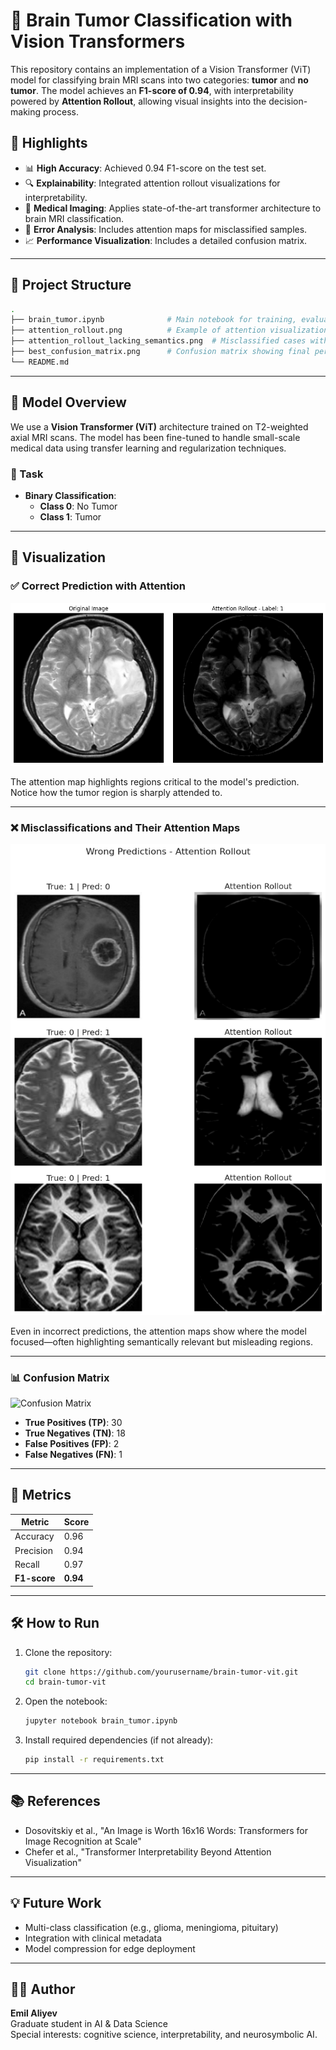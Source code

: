 
# 🧠 Brain Tumor Classification with Vision Transformers

This repository contains an implementation of a Vision Transformer (ViT) model for classifying brain MRI scans into two categories: **tumor** and **no tumor**. The model achieves an **F1-score of 0.94**, with interpretability powered by **Attention Rollout**, allowing visual insights into the decision-making process.

## 🚀 Highlights

- 📊 **High Accuracy**: Achieved 0.94 F1-score on the test set.
- 🔍 **Explainability**: Integrated attention rollout visualizations for interpretability.
- 🧠 **Medical Imaging**: Applies state-of-the-art transformer architecture to brain MRI classification.
- 🔬 **Error Analysis**: Includes attention maps for misclassified samples.
- 📈 **Performance Visualization**: Includes a detailed confusion matrix.

---

## 📁 Project Structure

```bash
.
├── brain_tumor.ipynb              # Main notebook for training, evaluation, and visualization
├── attention_rollout.png          # Example of attention visualization for correct prediction
├── attention_rollout_lacking_semantics.png  # Misclassified cases with attention maps
├── best_confusion_matrix.png      # Confusion matrix showing final performance
└── README.md
```

---

## 🧠 Model Overview

We use a **Vision Transformer (ViT)** architecture trained on T2-weighted axial MRI scans. The model has been fine-tuned to handle small-scale medical data using transfer learning and regularization techniques.

### 📌 Task

- **Binary Classification**:
  - **Class 0**: No Tumor
  - **Class 1**: Tumor

---

## 📸 Visualization

### ✅ Correct Prediction with Attention
![Attention Rollout](./attention_rollout.png)

The attention map highlights regions critical to the model's prediction. Notice how the tumor region is sharply attended to.

---

### ❌ Misclassifications and Their Attention Maps
![Wrong Predictions](./attention_rollout_lacking_semantics.png)

Even in incorrect predictions, the attention maps show where the model focused—often highlighting semantically relevant but misleading regions.

---

### 📊 Confusion Matrix
![Confusion Matrix](./best_confusion_matrix.png)

- **True Positives (TP)**: 30
- **True Negatives (TN)**: 18
- **False Positives (FP)**: 2
- **False Negatives (FN)**: 1

---

## 🧪 Metrics

| Metric       | Score  |
|--------------|--------|
| Accuracy     | 0.96   |
| Precision    | 0.94   |
| Recall       | 0.97   |
| **F1-score** | **0.94** |

---

## 🛠️ How to Run

1. Clone the repository:
   ```bash
   git clone https://github.com/yourusername/brain-tumor-vit.git
   cd brain-tumor-vit
   ```

2. Open the notebook:
   ```bash
   jupyter notebook brain_tumor.ipynb
   ```

3. Install required dependencies (if not already):
   ```bash
   pip install -r requirements.txt
   ```

---

## 📚 References

- Dosovitskiy et al., "An Image is Worth 16x16 Words: Transformers for Image Recognition at Scale"
- Chefer et al., "Transformer Interpretability Beyond Attention Visualization"

---

## 💡 Future Work

- Multi-class classification (e.g., glioma, meningioma, pituitary)
- Integration with clinical metadata
- Model compression for edge deployment

---

## 🧑‍🔬 Author

**Emil Aliyev**  
Graduate student in AI & Data Science  
Special interests: cognitive science, interpretability, and neurosymbolic AI.
